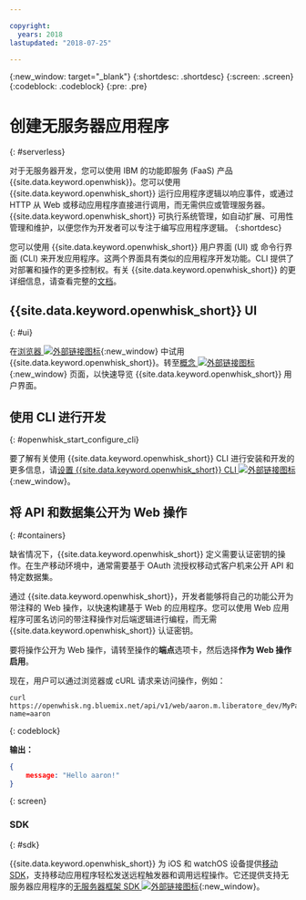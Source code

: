 ```yaml
---

copyright:
  years: 2018
lastupdated: "2018-07-25"

---
```

{:new_window: target="_blank"}
{:shortdesc: .shortdesc}
{:screen: .screen}
{:codeblock: .codeblock}
{:pre: .pre}

# 创建无服务器应用程序
{: #serverless}

对于无服务器开发，您可以使用 IBM 的功能即服务 (FaaS) 产品 {{site.data.keyword.openwhisk}}。您可以使用 {{site.data.keyword.openwhisk_short}} 运行应用程序逻辑以响应事件，或通过 HTTP 从 Web 或移动应用程序直接进行调用，而无需供应或管理服务器。{{site.data.keyword.openwhisk_short}} 可执行系统管理，如自动扩展、可用性管理和维护，以便您作为开发者可以专注于编写应用程序逻辑。
{:shortdesc}

您可以使用 {{site.data.keyword.openwhisk_short}} 用户界面 (UI) 或 命令行界面 (CLI) 来开发应用程序。这两个界面具有类似的应用程序开发功能。CLI 提供了对部署和操作的更多控制权。有关 {{site.data.keyword.openwhisk_short}} 的更详细信息，请查看完整的[文档](/docs/openwhisk/index.html)。

## {{site.data.keyword.openwhisk_short}} UI
{: #ui}

在[浏览器 ![外部链接图标](../../icons/launch-glyph.svg "外部链接图标")](https://console.{DomainName}/openwhisk/actions){:new_window} 中试用 {{site.data.keyword.openwhisk_short}}。转至[概念 ![外部链接图标](../../icons/launch-glyph.svg "外部链接图标")](https://console.{DomainName}/openwhisk/learn){:new_window} 页面，以快速导览 {{site.data.keyword.openwhisk_short}} 用户界面。

## 使用 CLI 进行开发
{: #openwhisk_start_configure_cli}

要了解有关使用 {{site.data.keyword.openwhisk_short}} CLI 进行安装和开发的更多信息，请[设置 {{site.data.keyword.openwhisk_short}} CLI ![外部链接图标](../../icons/launch-glyph.svg "外部链接图标")](https://console.{DomainName}/openwhisk/cli){:new_window}。

## 将 API 和数据集公开为 Web 操作
{: #containers}

缺省情况下，{{site.data.keyword.openwhisk_short}} 定义需要认证密钥的操作。在生产移动环境中，通常需要基于 OAuth 流授权移动式客户机来公开 API 和特定数据集。

通过 {{site.data.keyword.openwhisk_short}}，开发者能够将自己的功能公开为带注释的 Web 操作，以快速构建基于 Web 的应用程序。您可以使用 Web 应用程序可匿名访问的带注释操作对后端逻辑进行编程，而无需 {{site.data.keyword.openwhisk_short}} 认证密钥。

要将操作公开为 Web 操作，请转至操作的**端点**选项卡，然后选择**作为 Web 操作启用**。

现在，用户可以通过浏览器或 cURL 请求来访问操作，例如：

```
curl https://openwhisk.ng.bluemix.net/api/v1/web/aaron.m.liberatore_dev/MyPackage/helloWorld.json?name=aaron
```
{: codeblock}

**输出：**

```json
{
    message: "Hello aaron!"
}
```
{: screen}

### SDK
{: #sdk}

{{site.data.keyword.openwhisk_short}} 为 iOS 和 watchOS 设备提供[移动 SDK](/docs/openwhisk/openwhisk_mobile_sdk.html#mobile-sdk)，支持移动应用程序轻松发送远程触发器和调用远程操作。它还提供支持无服务器应用程序的[无服务器框架 SDK ![外部链接图标](../../icons/launch-glyph.svg "外部链接图标")](/docs/openwhisk/openwhisk_goserverless.html){:new_window}。
